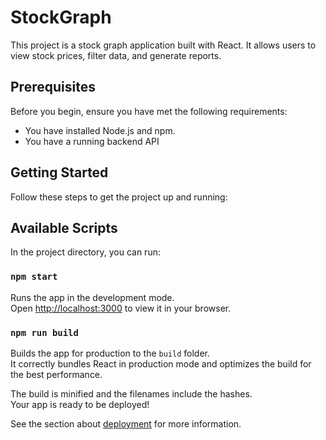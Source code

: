 # StockGraph

This project is a stock graph application built with React. It allows users to view stock prices, filter data, and generate reports.

## Prerequisites

Before you begin, ensure you have met the following requirements:
- You have installed Node.js and npm.
- You have a running backend API

## Getting Started

Follow these steps to get the project up and running:

## Available Scripts

In the project directory, you can run:

### `npm start`

Runs the app in the development mode.\
Open [http://localhost:3000](http://localhost:3000) to view it in your browser.

### `npm run build`

Builds the app for production to the `build` folder.\
It correctly bundles React in production mode and optimizes the build for the best performance.

The build is minified and the filenames include the hashes.\
Your app is ready to be deployed!

See the section about [deployment](https://facebook.github.io/create-react-app/docs/deployment) for more information.